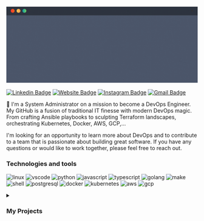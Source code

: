 ![Hello World](hello-world.gif)

[![Linkedin Badge](https://img.shields.io/badge/Linkedin-garovu-blue?style=flat&logo=Linkedin&logoColor=white&link=https://www.linkedin.com/in/garovu)](https://www.linkedin.com/in/garovu)
[![Website Badge](https://img.shields.io/badge/Website-garovu.me-47CCCC?style=flat&logo=website&logoColor=white&link=https://github.com/garovu)](https://github.com/garovu)
[![Instagram Badge](https://img.shields.io/badge/Instagram-@garovu.dev-purple?style=flat&logo=instagram&logoColor=white&link=https://www.instagram.com/garovu.dev/)](https://www.instagram.com/garovu.dev/)
[![Gmail Badge](https://img.shields.io/badge/Gmail-garovu.dev@gmail.com-c14438?style=flat&logo=Gmail&logoColor=white&link=mailto:garovu.dev@gmail.com)](mailto:garovu.dev@gmail.com)

👋 I'm a System Administrator on a mission to become a DevOps Engineer. My GitHub is a fusion of traditional IT finesse with modern DevOps magic. From crafting Ansible playbooks to sculpting Terraform landscapes, orchestrating Kubernetes, Docker, AWS, GCP,...

I'm looking for an opportunity to learn more about DevOps and to contribute to a team that is passionate about building great software. If you have any questions or would like to work together, please feel free to reach out.

### Technologies and tools

![linux](https://img.shields.io/badge/OS-Linux-informational?style=flat&logo=linux&logoColor=white&color=eb897c)
![vscode](https://img.shields.io/badge/Editor-Visual_Studio_Code-informational?style=flat&logo=visual-studio-code&logoColor=white&color=eb897c)
![python](https://img.shields.io/badge/Code-Python-informational?style=flat&logo=python&logoColor=white&color=eb897c)
![javascript](https://img.shields.io/badge/Code-JavaScript-informational?style=flat&logo=typescripte&logoColor=white&color=eb897c)
![typescript](https://img.shields.io/badge/Code-Typescript-informational?style=flat&logo=typescript&logoColor=white&color=eb897c)
![golang](https://img.shields.io/badge/Code-Golang-informational?style=flat&logo=go&logoColor=white&color=eb897c)
![make](https://img.shields.io/badge/Code-Make-informational?style=flat&logo=cmake&logoColor=white&color=eb897c)
![shell](https://img.shields.io/badge/Shell-Bash-informational?style=flat&logo=gnu-bash&logoColor=white&color=eb897c)
![postgresql](https://img.shields.io/badge/Tools-PostgreSQL-informational?style=flat&logo=postgresql&logoColor=white&color=eb897c)
![docker](https://img.shields.io/badge/Tools-Docker-informational?style=flat&logo=docker&logoColor=white&color=eb897c)
![kubernetes](https://img.shields.io/badge/Tools-Kubernetes-informational?style=flat&logo=kubernetes&logoColor=white&color=eb897c)
![aws](https://img.shields.io/badge/Cloud-AWS-informational?style=flat&logo=amazon&logoColor=white&color=eb897c)
![gcp](https://img.shields.io/badge/Cloud-GCP-informational?style=flat&logo=google-cloud&logoColor=white&color=eb897c)

<details>
<summary><h3>My Projects</h3></summary>

- Updating*

</details>

<!---
garovu/garovu is a ✨ special ✨ repository because its `README.md` (this file) appears on your GitHub profile.
You can click the Preview link to take a look at your changes.
--->
